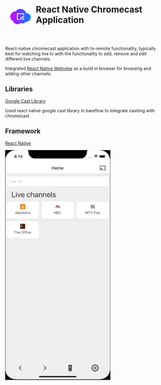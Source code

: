 <h1><img align="left" width="80" height="80" src="./assets/icon-transparent.png" style = "float:left; margin: 0px 10px 0px 10px; border-radius: 15px;" alt="logo"> 
React Native Chromecast Application</h1>
<br>
<br>

React-native chromecast application with tv-remote functionality, typically best for watching live tv with the functionality to add, remove and edit different live channels.

Integrated [React Native Webview](https://github.com/react-native-webview) as a build in browser for browsing and adding other channels.

## Libraries

[Google Cast Library](https://www.github.com/react-native-google-cast)

Used react native google cast library in bareflow to integrate casiting with chromecast.

## Framework

[React Native](https://www.reactnative.dev)

<img src = "./assets/castvid.gif"  width = 343, height = 747px>
